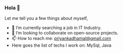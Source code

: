 ### Hola 👋 
Let me tell you a few things about myself,
- 🔭 I’m currently searching a job in IT Industry.
- 👯 I’m looking to collaborate on open-source projects.
- 📫 How to reach me: priyankadhamal@gmail.com
- Here goes the list of techs I work on: MySql, Java


